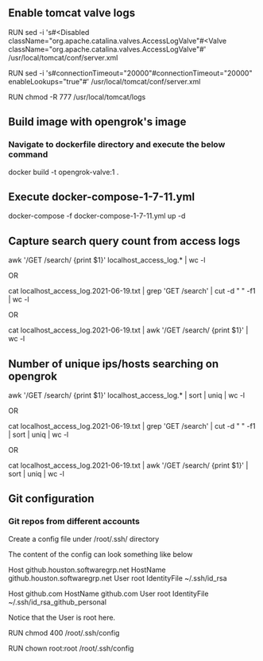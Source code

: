 ## Enable tomcat valve logs

RUN sed -i 's#<Disabled className="org.apache.catalina.valves.AccessLogValve"#<Valve className="org.apache.catalina.valves.AccessLogValve"#' /usr/local/tomcat/conf/server.xml

RUN sed -i 's#connectionTimeout="20000"#connectionTimeout="20000" enableLookups="true"#' /usr/local/tomcat/conf/server.xml

RUN chmod -R 777 /usr/local/tomcat/logs


## Build image with opengrok's image
### Navigate to dockerfile directory and execute the below command

docker build -t opengrok-valve:1 .


## Execute docker-compose-1-7-11.yml

docker-compose -f docker-compose-1-7-11.yml up -d


## Capture search query count from access logs
awk '/GET \/search/ {print $1}' localhost_access_log.* | wc -l

OR 

cat localhost_access_log.2021-06-19.txt | grep 'GET \/search' | cut -d " " -f1 | wc -l

OR

cat localhost_access_log.2021-06-19.txt | awk '/GET \/search/ {print $1}' | wc -l

## Number of unique ips/hosts searching on opengrok
awk '/GET \/search/ {print $1}' localhost_access_log.* | sort | uniq | wc -l

OR

cat localhost_access_log.2021-06-19.txt | grep 'GET \/search' | cut -d " " -f1 | sort | uniq | wc -l

OR

cat localhost_access_log.2021-06-19.txt | awk '/GET \/search/ {print $1}' | sort | uniq | wc -l


## Git configuration

### Git repos from different accounts

Create a config file under /root/.ssh/ directory

The content of the config can look something like below

Host github.houston.softwaregrp.net
HostName github.houston.softwaregrp.net
User root
IdentityFile ~/.ssh/id_rsa

Host github.com
HostName github.com
User root
IdentityFile ~/.ssh/id_rsa_github_personal

Notice that the User is root here. 

RUN chmod 400 /root/.ssh/config

RUN chown root:root /root/.ssh/config